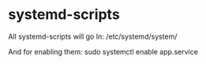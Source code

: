 # systemd-scripts
All systemd-scripts will go In: /etc/systemd/system/

And for enabling them:
sudo systemctl enable app.service
